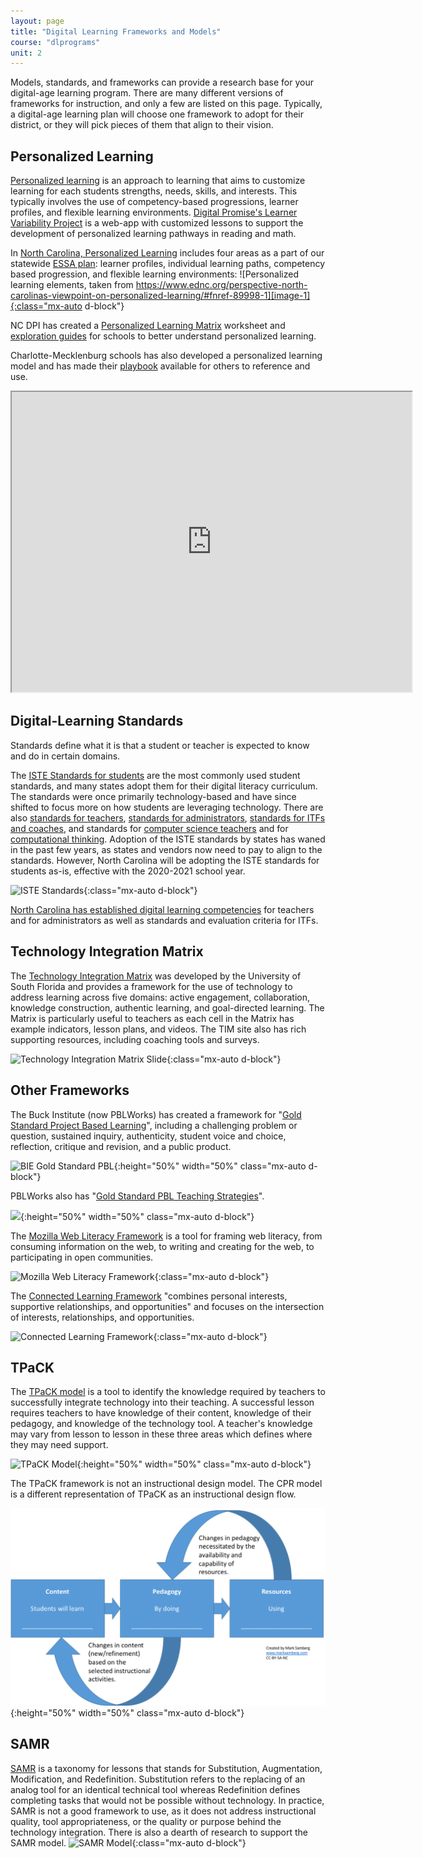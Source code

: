 ```yaml
---
layout: page
title: "Digital Learning Frameworks and Models"
course: "dlprograms"
unit: 2
---
```

Models, standards, and frameworks can provide a research base for your digital-age learning program. There are many different versions of frameworks for instruction, and only a few are listed on this page. Typically, a digital-age learning plan will choose one framework to adopt for their district, or they will pick pieces of them that align to their vision.

## Personalized Learning
[Personalized learning][1] is an approach to learning that aims to customize learning for each students strengths, needs, skills, and interests. This typically involves the use of competency-based progressions, learner profiles, and flexible learning environments. [Digital Promise's Learner Variability Project][2] is a web-app with customized lessons to support the development of personalized learning pathways in reading and math.

In [North Carolina, Personalized Learning][3] includes four areas as a part of our statewide [ESSA plan][4]: learner profiles, individual learning paths, competency based progression, and flexible learning environments:
![Personalized learning elements, taken from https://www.ednc.org/perspective-north-carolinas-viewpoint-on-personalized-learning/#fnref-89998-1][image-1]{:class="mx-auto d-block"}

NC DPI has created a [Personalized Learning Matrix][5] worksheet and [exploration guides]() for schools to better understand personalized learning. 

Charlotte-Mecklenburg schools has also developed a personalized learning model and has made their [playbook][7] available for others to reference and use.
<div class="text-center"><iframe src="https://docs.google.com/file/d/1nZcKz0KE6z2BlGxfSlDpA53NODqcsvea-fMLN2tMrc0/preview" width="640" height="480" style="margin-left: auto; margin-right: auto"></iframe></div>

## Digital-Learning Standards
Standards define what it is that a student or teacher is expected to know and do in certain domains. 

The [ISTE Standards for students][8] are the most commonly used student standards, and many states adopt them for their digital literacy curriculum. The standards were once primarily technology-based and have since shifted to focus more on how students are leveraging technology. There are also [standards for teachers][9], [standards for administrators][10], [standards for ITFs and coaches][11], and standards for [computer science teachers][12] and for [computational thinking][13]. Adoption of the ISTE standards by states has waned in the past few years, as states and vendors now need to pay to align to the standards. However, North Carolina will be adopting the ISTE standards for students as-is, effective with the 2020-2021 school year.

![ISTE Standards][image-2]{:class="mx-auto d-block"}

[North Carolina has established digital learning competencies][14] for teachers and for administrators as well as standards and evaluation criteria for ITFs.

## Technology Integration Matrix
The [Technology Integration Matrix][15] was developed by the University of South Florida and provides a framework for the use of technology to address learning across five domains: active engagement, collaboration, knowledge construction, authentic learning, and goal-directed learning. The Matrix is particularly useful to teachers as each cell in the Matrix has example indicators, lesson plans, and videos. The TIM site also has rich supporting resources, including coaching tools and surveys.

![Technology Integration Matrix Slide][image-3]{:class="mx-auto d-block"}

## Other Frameworks

The Buck Institute (now PBLWorks) has created a framework for "[Gold Standard Project Based Learning][16]", including a challenging problem or question, sustained inquiry, authenticity, student voice and choice, reflection, critique and revision, and a public product.

![BIE Gold Standard PBL][image-4]{:height="50%" width="50%"  class="mx-auto d-block"}

PBLWorks also has "[Gold Standard PBL Teaching Strategies][17]". 

![][image-5]{:height="50%" width="50%" class="mx-auto d-block"}

The [Mozilla Web Literacy Framework][18] is a tool for framing web literacy, from consuming information on the web, to writing and creating for the web, to participating in open communities.  

![Mozilla Web Literacy Framework][image-6]{:class="mx-auto d-block"}

The [Connected Learning Framework][19] "combines personal interests, supportive relationships, and opportunities" and focuses on the intersection of interests, relationships, and opportunities. 

![Connected Learning Framework][image-7]{:class="mx-auto d-block"}

## TPaCK
The [TPaCK model][20] is a tool to identify the knowledge required by teachers to successfully integrate technology into their teaching. A successful lesson requires teachers to have knowledge of their content, knowledge of their pedagogy, and knowledge of the technology tool. A teacher's knowledge may vary from lesson to lesson in these three areas which defines where they may need support.

![TPaCK Model][image-8]{:height="50%" width="50%" class="mx-auto d-block"}

The TPaCK framework is not an instructional design model. The CPR model is a different representation of TPaCK as an instructional design flow.

![CPR Instructional Design Model][image-9]{:height="50%" width="50%" class="mx-auto d-block"}

## SAMR
[SAMR][21] is a taxonomy for lessons that stands for Substitution, Augmentation, Modification, and Redefinition. Substitution refers to the replacing of an analog tool for an identical technical tool whereas Redefinition defines completing tasks that would not be possible without technology. In practice, SAMR is not a good framework to use, as it does not address instructional quality, tool appropriateness, or the quality or purpose behind the technology integration. There is also a dearth of research to support the SAMR model.
![SAMR Model][image-10]{:class="mx-auto d-block"}

[1]:	https://www.understood.org/en/school-learning/partnering-with-childs-school/instructional-strategies/personalized-learning-what-you-need-to-know
[2]:	https://lvp.digitalpromiseglobal.org/
[3]:	https://3e9eq82l8dmn2cmrkf23oogn-wpengine.netdna-ssl.com/wp-content/uploads/2019/10/pic1-1023x410.png
[4]:	https://www.dpi.nc.gov/districts-schools/federal-program-monitoring/every-student-succeeds-act-essa
[5]:	https://docs.google.com/document/d/12L6hdgyyqH7taWlpuIe2y42nhWgZBqVgUYtX1mgQ9qg/edit?usp=sharing
[7]:	https://sites.google.com/cms.k12.nc.us/cmspdl/design/pdl-toolkit
[8]:	https://www.iste.org/standards/for-students
[9]:	https://www.iste.org/standards/for-educators
[10]:	https://www.iste.org/standards/for-education-leaders
[11]:	https://www.iste.org/standards/for-coaches
[12]:	https://www.iste.org/standards/for-computer-science-educators
[13]:	https://www.iste.org/standards/computational-thinking
[14]:	https://www.dpi.nc.gov/districts-schools/districts-schools-support/digital-teaching-and-learning/dtl-standards
[15]:	https://fcit.usf.edu/matrix/matrix/
[16]:	https://www.pblworks.org/what-is-pbl/gold-standard-project-design
[17]:	https://www.pblworks.org/what-is-pbl/gold-standard-teaching-practices
[18]:	https://learning.mozilla.org/en-US/web-literacy
[19]:	https://clalliance.org/
[20]:	http://www.tpack.org/
[21]:	http://hippasus.com/rrpweblog/archives/2015/10/SAMR_ABriefIntro.pdf

[image-1]:	https://www.ednc.org/wp-content/uploads/2019/10/pic1.png
[image-2]:	https://d1e2bohyu2u2w9.cloudfront.net/education/sites/default/files/styles/1_1_small/public/tlr-blog/iste-standards.png?itok=vTEBcJZ1
[image-3]:	https://fcit.usf.edu/matrix/wp-content/uploads/2016/12/Characteristics_FadeOutSlide_IconVersion_Wide.jpg
[image-4]:	https://www.pblworks.org/sites/default/files/2019-03/gold_standard_design_0326.png
[image-5]:	https://www.pblworks.org/sites/default/files/2019-04/gold_standard_teaching_0326.png
[image-6]:	https://blog.mozilla.org/wp-content/uploads/2016/04/Screen-Shot-2016-04-08-at-8.54.25-AM-600x319.png
[image-7]:	https://clalliance.org/wp-content/uploads/2014/04/connected-learning-web.jpg
[image-8]:	http://matt-koehler.com/tpack2/wp-content/uploads/2013/08/TPACK-new.png
[image-9]:	cpr.png
[image-10]:	https://www.schrockguide.net/uploads/3/9/2/2/392267/5805548.jpg?579
